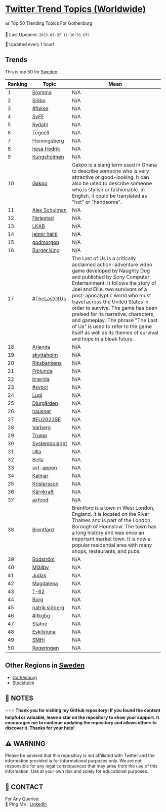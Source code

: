 [Twitter Trend Topics (Worldwide)](https://github.com/ErcinDedeoglu/Twitter-Trend-Topics)
==========


📊 Top 50 Trending Topics For Gothenburg

📆 Last Updated: `2023-03-07 11:16:31 UTC`

🔧 Updated every 1 hour!


## Trends

This is top 50 for [Sweden](</Sweden>)

| Ranking | Topic | Mean |
| ------- | ------------ | ------------ |
| 1 | [Bromma](http://twitter.com/search?q=Bromma) | N/A |
| 2 | [Sjöbo](http://twitter.com/search?q=Sj%c3%b6bo) | N/A |
| 3 | [#fbkse](http://twitter.com/search?q=%23fbkse) | N/A |
| 4 | [SvFF](http://twitter.com/search?q=SvFF) | N/A |
| 5 | [Rydahl](http://twitter.com/search?q=Rydahl) | N/A |
| 6 | [Tegnell](http://twitter.com/search?q=Tegnell) | N/A |
| 7 | [Flemingsberg](http://twitter.com/search?q=Flemingsberg) | N/A |
| 8 | [hesa fredrik](http://twitter.com/search?q=hesa+fredrik) | N/A |
| 9 | [Kungsholmen](http://twitter.com/search?q=Kungsholmen) | N/A |
| 10 | [Gakpo](http://twitter.com/search?q=Gakpo) | Gakpo is a slang term used in Ghana to describe someone who is very attractive or good-looking. It can also be used to describe someone who is stylish or fashionable. In English, it could be translated as "hot" or "handsome". |
| 11 | [Alex Schulman](http://twitter.com/search?q=Alex+Schulman) | N/A |
| 12 | [Färjestad](http://twitter.com/search?q=F%c3%a4rjestad) | N/A |
| 13 | [LKAB](http://twitter.com/search?q=LKAB) | N/A |
| 14 | [jetmir haliti](http://twitter.com/search?q=jetmir+haliti) | N/A |
| 15 | [godmorgon](http://twitter.com/search?q=godmorgon) | N/A |
| 16 | [Burger King](http://twitter.com/search?q=Burger+King) | N/A |
| 17 | [#TheLastOfUs](http://twitter.com/search?q=%23TheLastOfUs) | The Last of Us is a critically acclaimed action-adventure video game developed by Naughty Dog and published by Sony Computer Entertainment. It follows the story of Joel and Ellie, two survivors of a post-apocalyptic world who must travel across the United States in order to survive. The game has been praised for its narrative, characters, and gameplay. The phrase "The Last of Us" is used to refer to the game itself as well as its themes of survival and hope in a bleak future. |
| 18 | [Arlanda](http://twitter.com/search?q=Arlanda) | N/A |
| 19 | [skytteholm](http://twitter.com/search?q=skytteholm) | N/A |
| 20 | [Riksbankens](http://twitter.com/search?q=Riksbankens) | N/A |
| 21 | [Frölunda](http://twitter.com/search?q=Fr%c3%b6lunda) | N/A |
| 22 | [bravida](http://twitter.com/search?q=bravida) | N/A |
| 23 | [#svpol](http://twitter.com/search?q=%23svpol) | N/A |
| 24 | [Lugi](http://twitter.com/search?q=Lugi) | N/A |
| 25 | [Djurgården](http://twitter.com/search?q=Djurg%c3%a5rden) | N/A |
| 26 | [hausner](http://twitter.com/search?q=hausner) | N/A |
| 27 | [#EU2023SE](http://twitter.com/search?q=%23EU2023SE) | N/A |
| 28 | [Varberg](http://twitter.com/search?q=Varberg) | N/A |
| 29 | [Trump](http://twitter.com/search?q=Trump) | N/A |
| 30 | [Systembolaget](http://twitter.com/search?q=Systembolaget) | N/A |
| 31 | [Ulla](http://twitter.com/search?q=Ulla) | N/A |
| 32 | [Bella](http://twitter.com/search?q=Bella) | N/A |
| 33 | [svt-appen](http://twitter.com/search?q=svt-appen) | N/A |
| 34 | [Kalmar](http://twitter.com/search?q=Kalmar) | N/A |
| 35 | [Kristersson](http://twitter.com/search?q=Kristersson) | N/A |
| 36 | [Kärnkraft](http://twitter.com/search?q=K%c3%a4rnkraft) | N/A |
| 37 | [axfood](http://twitter.com/search?q=axfood) | N/A |
| 38 | [Brentford](http://twitter.com/search?q=Brentford) | Brentford is a town in West London, England. It is located on the River Thames and is part of the London Borough of Hounslow. The town has a long history and was once an important market town. It is now a popular residential area with many shops, restaurants, and pubs. |
| 39 | [Bodström](http://twitter.com/search?q=Bodstr%c3%b6m) | N/A |
| 40 | [Mjällby](http://twitter.com/search?q=Mj%c3%a4llby) | N/A |
| 41 | [Judas](http://twitter.com/search?q=Judas) | N/A |
| 42 | [Magdalena](http://twitter.com/search?q=Magdalena) | N/A |
| 43 | [T-62](http://twitter.com/search?q=T-62) | N/A |
| 44 | [Borg](http://twitter.com/search?q=Borg) | N/A |
| 45 | [patrik sjöberg](http://twitter.com/search?q=patrik+sj%c3%b6berg) | N/A |
| 46 | [#ifkgbg](http://twitter.com/search?q=%23ifkgbg) | N/A |
| 47 | [Stahre](http://twitter.com/search?q=Stahre) | N/A |
| 48 | [Eskilstuna](http://twitter.com/search?q=Eskilstuna) | N/A |
| 49 | [SMHI](http://twitter.com/search?q=SMHI) | N/A |
| 50 | [Regeringen](http://twitter.com/search?q=Regeringen) | N/A |



## Other Regions in [Sweden](</Sweden>)

* [Gothenburg](</Sweden/Gothenburg.md>)
* [Stockholm](</Sweden/Stockholm.md>)



## 📝 NOTES

⭐⭐⭐ **Thank you for visiting my GitHub repository! If you found the content helpful or valuable, leave a star on the repository to show your support. It encourages me to continue updating the repository and allows others to discover it. Thanks for your help!**


## ⚠️ WARNING

Please be advised that this repository is not affiliated with Twitter and the information provided is for informational purposes only. We are not responsible for any legal consequences that may arise from the use of this information. Use at your own risk and solely for educational purposes.


## 📨 CONTACT

 For Any Queries:  
            🏓 Ping Me : [LinkedIn](https://www.linkedin.com/in/ercindedeoglu/)
